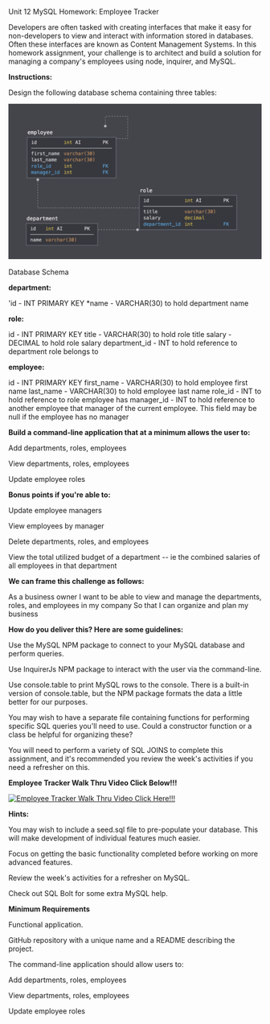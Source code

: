 Unit 12 MySQL Homework: Employee Tracker

Developers are often tasked with creating interfaces that make it easy for non-developers to view and interact with information stored in databases. Often these interfaces are known as Content Management Systems. In this homework assignment, your challenge is to architect and build a solution for managing a company's employees using node, inquirer, and MySQL.

**Instructions:**

Design the following database schema containing three tables:

![Three Table Schema](./Assets/schema.png)

Database Schema

**department:**

'id - INT PRIMARY KEY
*name - VARCHAR(30) to hold department name

**role:**

id - INT PRIMARY KEY
title - VARCHAR(30) to hold role title
salary - DECIMAL to hold role salary
department_id - INT to hold reference to department role belongs to

**employee:**

id - INT PRIMARY KEY
first_name - VARCHAR(30) to hold employee first name
last_name - VARCHAR(30) to hold employee last name
role_id - INT to hold reference to role employee has
manager_id - INT to hold reference to another employee that manager of the current employee. This field may be null if the employee has no manager

**Build a command-line application that at a minimum allows the user to:**

Add departments, roles, employees

View departments, roles, employees

Update employee roles

**Bonus points if you're able to:**

Update employee managers

View employees by manager

Delete departments, roles, and employees

View the total utilized budget of a department -- ie the combined salaries of all employees in that department

**We can frame this challenge as follows:**

As a business owner
I want to be able to view and manage the departments, roles, and employees in my company
So that I can organize and plan my business

**How do you deliver this? Here are some guidelines:**

Use the MySQL NPM package to connect to your MySQL database and perform queries.

Use InquirerJs NPM package to interact with the user via the command-line.

Use console.table to print MySQL rows to the console. There is a built-in version of console.table, but the NPM package formats the data a little better for our purposes.

You may wish to have a separate file containing functions for performing specific SQL queries you'll need to use. Could a constructor function or a class be helpful for organizing these?

You will need to perform a variety of SQL JOINS to complete this assignment, and it's recommended you review the week's activities if you need a refresher on this.

**Employee Tracker Walk Thru Video Click Below!!!**

[![Employee Tracker Walk Thru Video Click Here!!!](./Assets/Untitled_%20May%207%2C%202023%207_51%20AM.gif)](https://drive.google.com/file/d/1BpFmiRM_5j4CsrLnxI3cx-w915oDKIGi/preview)

<!-- ![Employee Tracker gif](./Assets/Untitled_%20May%207%2C%202023%207_51%20AM.gif) -->


**Hints:**

You may wish to include a seed.sql file to pre-populate your database. This will make development of individual features much easier.

Focus on getting the basic functionality completed before working on more advanced features.

Review the week's activities for a refresher on MySQL.

Check out SQL Bolt for some extra MySQL help.

**Minimum Requirements**

Functional application.

GitHub repository with a unique name and a README describing the project.

The command-line application should allow users to:

Add departments, roles, employees

View departments, roles, employees

Update employee roles




